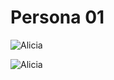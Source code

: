 # Persona 01

![Alicia](https://github.com/user-attachments/assets/4eaedd9f-3982-4cf5-8c8f-136820331e04)

![Alicia](https://github.com/user-attachments/assets/bbeda5c2-1439-4724-aa6b-696c86651bb6)
